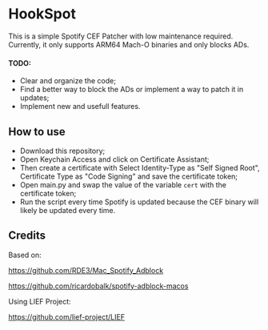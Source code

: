 # HookSpot

This is a simple Spotify CEF Patcher with low maintenance required. Currently, it only supports ARM64 Mach-O binaries and only blocks ADs.

#### TODO:

- Clear and organize the code;
- Find a better way to block the ADs or implement a way to patch it in updates;
- Implement new and usefull features.

## How to use

- Download this repository;
- Open Keychain Access and click on Certificate Assistant;
- Then create a certificate with Select Identity-Type as "Self Signed Root", Certificate Type as "Code Signing" and save the certificate token;
- Open main.py and swap the value of the variable `cert` with the certificate token;
- Run the script every time Spotify is updated because the CEF binary will likely be updated every time.

## Credits

Based on:

https://github.com/RDE3/Mac_Spotify_Adblock

https://github.com/ricardobalk/spotify-adblock-macos

Using LIEF Project:

https://github.com/lief-project/LIEF
